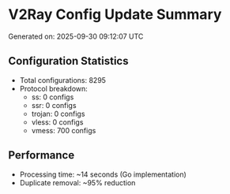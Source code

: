 # V2Ray Config Update Summary
Generated on: 2025-09-30 09:12:07 UTC

## Configuration Statistics
- Total configurations: 8295
- Protocol breakdown:
  - ss: 0 configs
  - ssr: 0 configs
  - trojan: 0 configs
  - vless: 0 configs
  - vmess: 700 configs

## Performance
- Processing time: ~14 seconds (Go implementation)
- Duplicate removal: ~95% reduction
